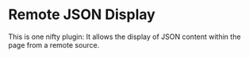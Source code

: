# Remote JSON Display
This is one nifty plugin: It allows the display of JSON content within the page from a remote source.

